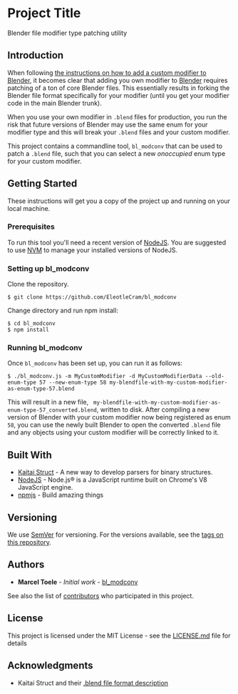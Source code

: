 # Project Title

Blender file modifier type patching utility

## Introduction

When following [the instructions on how to add a custom modifier to Blender](https://blog.exppad.com/article/writing-blender-modifier), it becomes clear that adding you own modifier to [Blender](https://www.blender.org/) requires patching of a ton of core Blender files. This essentially results in forking the Blender file format specifically for your modifier (until you get your modifier code in the main Blender trunk).

When you use your own modifier in `.blend` files for production, you run the risk that future versions of Blender may use the same enum for your modifier type and this will break your `.blend` files and your custom modifier.

This project contains a commandline tool, `bl_modconv` that can be used to patch a `.blend` file, such that you can select a new _onoccupied_ enum type for your custom modifier.

## Getting Started

These instructions will get you a copy of the project up and running on your local machine.

### Prerequisites

To run this tool you'll need a recent version of [NodeJS](https://nodejs.org/en/). You are suggested to use [NVM](https://github.com/nvm-sh/nvm) to manage your installed versions of NodeJS.

### Setting up bl_modconv

Clone the repository.

```
$ git clone https://github.com/EleotleCram/bl_modconv
```

Change directory and run npm install:

```
$ cd bl_modconv
$ npm install
```

### Running bl_modconv

Once `bl_modconv` has been set up, you can run it as follows:

```
$ ./bl_modconv.js -m MyCustomModifier -d MyCustomModifierData --old-enum-type 57 --new-enum-type 58 my-blendfile-with-my-custom-modifier-as-enum-type-57.blend
```

This will result in a new file, ` my-blendfile-with-my-custom-modifier-as-enum-type-57_converted.blend`, written to disk.  After compiling a new version of Blender with your custom modifier now being registered as enum `58`, you can use the newly built Blender to open the converted `.blend` file and any objects using your custom modifier will be correctly linked to it.

## Built With

* [Kaitai Struct](http://kaitai.io/) - A new way to develop parsers for binary structures.
* [NodeJS](https://nodejs.org/en/) - Node.js® is a JavaScript runtime built on Chrome's V8 JavaScript engine.
* [npmjs](https://www.npmjs.com/) - Build amazing things

## Versioning

We use [SemVer](http://semver.org/) for versioning. For the versions available, see the [tags on this repository](https://github.com/EleotleCram/bl_modconv/tags).

## Authors

* **Marcel Toele** - *Initial work* - [bl_modconv](https://github.com/EleotleCram/bl_modconv)

See also the list of [contributors](https://github.com/EleotleCram/bl_modconv/contributors) who participated in this project.

## License

This project is licensed under the MIT License - see the [LICENSE.md](LICENSE.md) file for details

## Acknowledgments

* Kaitai Struct and their [.blend file format description](https://formats.kaitai.io/blender_blend/index.html)

